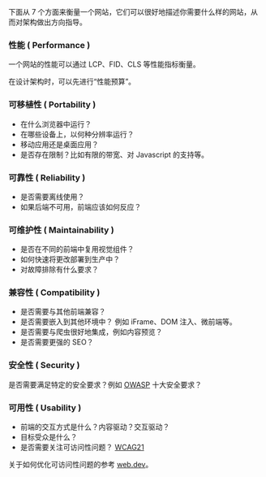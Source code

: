 下面从 7 个方面来衡量一个网站，它们可以很好地描述你需要什么样的网站，从而对架构做出方向指导。

### 性能 ( Performance )

一个网站的性能可以通过 LCP、FID、CLS 等性能指标衡量。

在设计架构时，可以先进行“性能预算”。

### 可移植性 ( Portability )

* 在什么浏览器中运行？
* 在哪些设备上，以何种分辨率运行？
* 移动应用还是桌面应用？
* 是否存在限制？比如有限的带宽、对 Javascript 的支持等。

### 可靠性 ( Reliability )

* 是否需要离线使用？
* 如果后端不可用，前端应该如何反应？

### 可维护性 ( Maintainability )

* 是否在不同的前端中复用视觉组件？
* 如何快速将更改部署到生产中？
* 对故障排除有什么要求？

### 兼容性 ( Compatibility )

* 是否需要与其他前端兼容？
* 是否需要嵌入到其他环境中？ 例如 iFrame、DOM 注入、微前端等。
* 是否需要与爬虫很好地集成，例如内容预览？
* 是否需要更强的 SEO？

### 安全性 ( Security )

是否需要满足特定的安全要求？例如 [OWASP](https://owasp.org/www-project-top-ten/?ref=workingsoftware.dev) 十大安全要求？

### 可用性 ( Usability )

* 前端的交互方式是什么？内容驱动？交互驱动？
* 目标受众是什么？
* 是否需要关注可访问性问题？ [WCAG21](https://www.w3.org/WAI/WCAG21/quickref/?ref=workingsoftware.dev)

关于如何优化可访问性问题的参考 [web.dev](https://web.dev/learn/accessibility/)。
